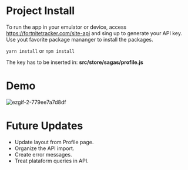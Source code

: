 # Project Install

To run the app in your emulator or device, access https://fortnitetracker.com/site-api and sing up to generate your API key. Use yout favorite package mananger to install the packages.

```yarn install```
or
```npm install```

The key has to be inserted in: <b>src/store/sagas/profile.js</b> 

# Demo

![ezgif-2-779ee7a7d8df](https://user-images.githubusercontent.com/42688281/54485530-139f3180-4859-11e9-91f9-e2a81da7beba.gif)



# Future Updates
<ul>
  <li>Update layout from Profile page.</li>
  <li>Organize the  API import.</li>
  <li>Create error messages.</li>
  <li>Treat plataform queries in API.</li>
</ul>
